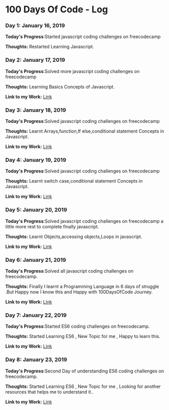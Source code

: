 # 100 Days Of Code - Log

### Day 1: January 16, 2019 

**Today's Progress**:Started javascript coding challenges on freecodecamp

**Thoughts:** Restarted Learning Javascript.

### Day 2: January 17, 2019 

**Today's Progress**:Solved more javascript coding challenges on freecodecamp

**Thoughts:**  Learning  Basics Concepts of Javascript.

**Link to my Work:** [Link](https://www.freecodecamp.org/manpreetgujral9)

### Day 3: January 18, 2019 

**Today's Progress**:Solved javascript coding challenges on freecodecamp

**Thoughts:**  Learnt Arrays,function,If else,conditional statement Concepts in Javascript.

**Link to my Work:** [Link](https://www.freecodecamp.org/manpreetgujral9)

### Day 4: January 19, 2019 

**Today's Progress**:Solved javascript coding challenges on freecodecamp

**Thoughts:**  Learnt switch case,conditional statement Concepts in Javascript.

**Link to my Work:** [Link](https://www.freecodecamp.org/manpreetgujral9)

### Day 5: January 20, 2019 

**Today's Progress**:Solved javascript coding challenges on freecodecamp a little more rest to complete finally javascript.

**Thoughts:**  Learnt Objects,accessing objects,Loops in javascript.

**Link to my Work:** [Link](https://www.freecodecamp.org/manpreetgujral9)

### Day 6: January 21, 2019 

**Today's Progress**:Solved all javascript coding challenges on freecodecamp.

**Thoughts:**  Finally I learnt a Programming Language in 6 days of struggle .But Happy now I know this and Happy with 100DaysOfCode Journey. 

**Link to my Work:** [Link](https://www.freecodecamp.org/manpreetgujral9)

### Day 7: January 22, 2019 

**Today's Progress**:Started ES6 coding challenges on freecodecamp.

**Thoughts:**  Started Learning ES6 , New Topic for me , Happy to learn this. 

**Link to my Work:** [Link](https://www.freecodecamp.org/manpreetgujral9)

### Day 8: January 23, 2019 

**Today's Progress**:Second Day of understanding ES6 coding challenges on freecodecamp.

**Thoughts:**  Started Learning ES6 , New Topic for me , Looking for another resources that helps me to understand it.. 

**Link to my Work:** [Link](https://www.freecodecamp.org/manpreetgujral9)


